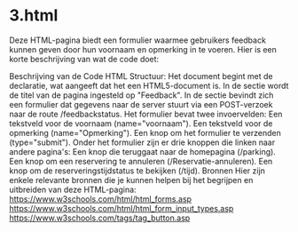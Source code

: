 # 3.html

Deze HTML-pagina biedt een formulier waarmee gebruikers feedback kunnen geven door hun voornaam en opmerking in te voeren. Hier is een korte beschrijving van wat de code doet:

Beschrijving van de Code
HTML Structuur:
Het document begint met de <!doctype html> declaratie, wat aangeeft dat het een HTML5-document is.
In de <head> sectie wordt de titel van de pagina ingesteld op "Feedback".
In de <body> sectie bevindt zich een formulier dat gegevens naar de server stuurt via een POST-verzoek naar de route /feedbackstatus.
Het formulier bevat twee invoervelden:
Een tekstveld voor de voornaam (name="voornaam").
Een tekstveld voor de opmerking (name="Opmerking").
Een knop om het formulier te verzenden (type="submit").
Onder het formulier zijn er drie knoppen die linken naar andere pagina's:
Een knop die teruggaat naar de homepagina (/parking).
Een knop om een reservering te annuleren (/Reservatie-annuleren).
Een knop om de reserveringstijdstatus te bekijken (/tijd).
Bronnen
Hier zijn enkele relevante bronnen die je kunnen helpen bij het begrijpen en uitbreiden van deze HTML-pagina:
https://www.w3schools.com/html/html_forms.asp
https://www.w3schools.com/html/html_form_input_types.asp
https://www.w3schools.com/tags/tag_button.asp
